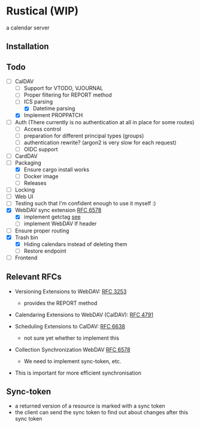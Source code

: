 # Rustical (WIP)

a calendar server

## Installation

## Todo

- [ ] CalDAV
  - [ ] Support for VTODO, VJOURNAL
  - [ ] Proper filtering for REPORT method
  - [ ] ICS parsing
    - [x] Datetime parsing
  - [x] Implement PROPPATCH
- [ ] Auth (There currently is no authentication at all in place for some routes)
  - [ ] Access control
  - [ ] preparation for different principal types (groups)
  - [ ] authentication rewrite? (argon2 is very slow for each request)
  - [ ] OIDC support
- [ ] CardDAV
- [ ] Packaging
  - [x] Ensure cargo install works
  - [ ] Docker image
  - [ ] Releases
- [ ] Locking
- [ ] Web UI
- [ ] Testing such that I'm confident enough to use it myself :)
- [x] WebDAV sync extension [RFC 6578](https://www.rfc-editor.org/rfc/rfc6578)
  - [x] implement getctag [see](https://github.com/apple/ccs-calendarserver/blob/master/doc/Extensions/caldav-ctag.txt)
  - [ ] implement WebDAV If header
- [ ] Ensure proper routing
- [x] Trash bin
  - [x] Hiding calendars instead of deleting them
  - [ ] Restore endpoint
- [ ] Frontend

## Relevant RFCs

- Versioning Extensions to WebDAV: [RFC 3253](https://datatracker.ietf.org/doc/html/rfc3253)

  - provides the REPORT method

- Calendaring Extensions to WebDAV (CalDAV): [RFC 4791](https://datatracker.ietf.org/doc/html/rfc4791)
- Scheduling Extensions to CalDAV: [RFC 6638](https://datatracker.ietf.org/doc/html/rfc6638)
  - not sure yet whether to implement this
- Collection Synchronization WebDAV [RFC 6578](https://datatracker.ietf.org/doc/html/rfc6578)
  - We need to implement sync-token, etc.
- This is important for more efficient synchronisation

## Sync-token

- a returned version of a resource is marked with a sync token
- the client can send the sync token to find out about changes after this sync token
